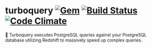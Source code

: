 # turboquery [![Gem](https://img.shields.io/gem/v/turboquery.svg)](https://rubygems.org/gems/turboquery) [![Build Status](https://travis-ci.org/playlist-media/turboquery.svg?branch=master)](https://travis-ci.org/playlist-media/turboquery) [![Code Climate](https://codeclimate.com/repos/54e54f5e69568049a90046d9/badges/2c9a4a68230e9e594789/gpa.svg)](https://codeclimate.com/repos/54e54f5e69568049a90046d9/feed)

:gem: Turboquery executes PostgreSQL queries against your PostgreSQL database utilizing Redshift to massively speed up complex queries.

